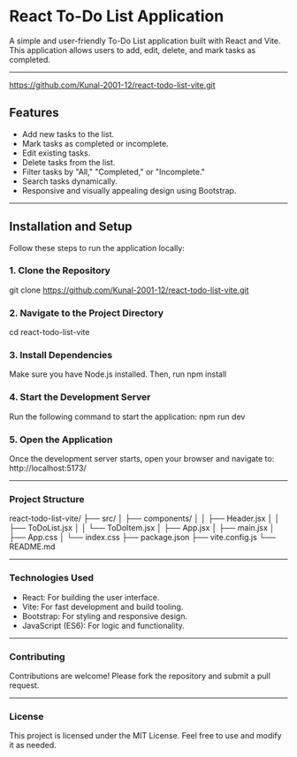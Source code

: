 # React To-Do List Application

A simple and user-friendly To-Do List application built with React and Vite. This application allows users to add, edit, delete, and mark tasks as completed.

---

https://github.com/Kunal-2001-12/react-todo-list-vite.git

## Features

- Add new tasks to the list.
- Mark tasks as completed or incomplete.
- Edit existing tasks.
- Delete tasks from the list.
- Filter tasks by "All," "Completed," or "Incomplete."
- Search tasks dynamically.
- Responsive and visually appealing design using Bootstrap.

---

## Installation and Setup

Follow these steps to run the application locally:

### 1. Clone the Repository

git clone https://github.com/Kunal-2001-12/react-todo-list-vite.git

### 2. Navigate to the Project Directory
cd react-todo-list-vite

### 3. Install Dependencies
Make sure you have Node.js installed. Then, run
npm install

### 4. Start the Development Server
Run the following command to start the application:
npm run dev

### 5. Open the Application
Once the development server starts, open your browser and navigate to:
http://localhost:5173/

---

### Project Structure

react-todo-list-vite/
├── src/
│   ├── components/
│   │   ├── Header.jsx
│   │   ├── ToDoList.jsx
│   │   └── ToDoItem.jsx
│   ├── App.jsx
│   ├── main.jsx
│   ├── App.css
│   └── index.css
├── package.json
├── vite.config.js
└── README.md

---

### Technologies Used
- React: For building the user interface.
- Vite: For fast development and build tooling.
- Bootstrap: For styling and responsive design.
- JavaScript (ES6): For logic and functionality.
  
---

### Contributing
Contributions are welcome! Please fork the repository and submit a pull request.

---

### License
This project is licensed under the MIT License. Feel free to use and modify it as needed.

